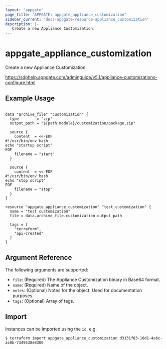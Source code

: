 ```yaml
---
layout: "appgate"
page_title: "APPGATE: appgate_appliance_customization"
sidebar_current: "docs-appgate-resource-appliance_customization"
description: |-
   Create a new Appliance Customization.
---
```


# appgate_appliance_customization

Create a new Appliance Customization.

https://sdphelp.appgate.com/adminguide/v5.1/appliance-customizations-configure.html

## Example Usage

```hcl

data "archive_file" "customization" {
  type        = "zip"
  output_path = "${path.module}/customization/package.zip"

  source {
    content  = <<-EOF
#!/usr/bin/env bash
echo "startup script"
EOF
    filename = "start"
  }

  source {
    content  = <<-EOF
#!/usr/bin/env bash
echo "stop script"
EOF
    filename = "stop"
  }
}

resource "appgate_appliance_customization" "test_customization" {
  name = "test customization"
  file = data.archive_file.customization.output_path

  tags = [
    "terraform",
    "api-created"
  ]
}

```

## Argument Reference

The following arguments are supported:


* `file`: (Required) The Appliance Customization binary in Base64 format.
* `name`: (Required) Name of the object.
* `notes`: (Optional) Notes for the object. Used for documentation purposes.
* `tags`: (Optional) Array of tags.





## Import

Instances can be imported using the `id`, e.g.

```
$ terraform import appgate_appliance_customization d3131f83-10d1-4abc-ac0b-7349538e8300
```
